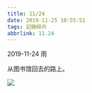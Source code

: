 ```yaml
---
title: 11/24
date: 2019-11-25 10:55:51
tags: 記錄碎片
abbrlink: 11.24
---
```




2019-11-24  雨

从图书馆回去的路上。


![](http://f7ionsy-1251389397.file.myqcloud.com/image/11-24/IMG_3303.JPG)

